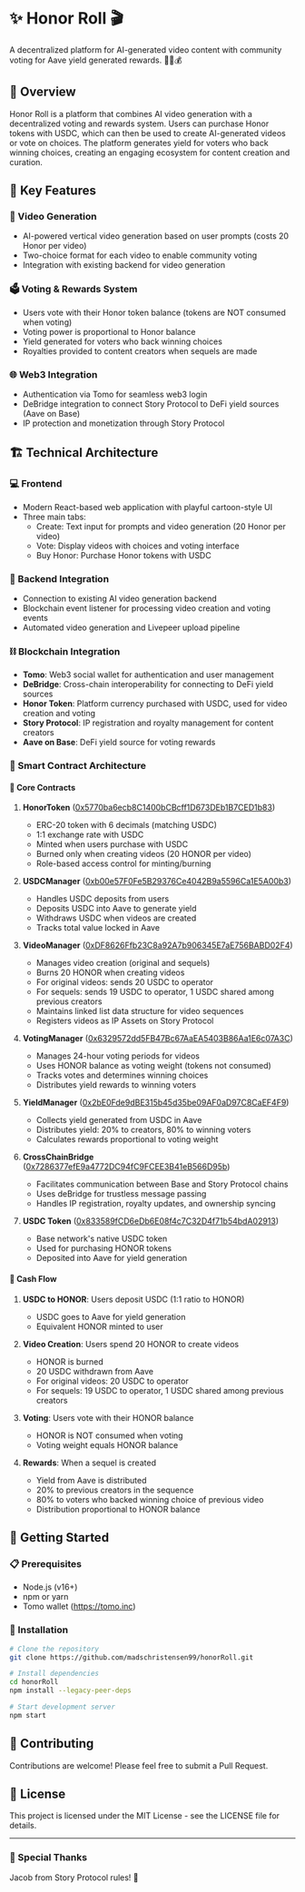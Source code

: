 # ✨ Honor Roll 🎬

A decentralized platform for AI-generated video content with community voting for Aave yield generated rewards. 🚀🎥💰
 

## 🌟 Overview

Honor Roll is a platform that combines AI video generation with a decentralized voting and rewards system. Users can purchase Honor tokens with USDC, which can then be used to create AI-generated videos or vote on choices. The platform generates yield for voters who back winning choices, creating an engaging ecosystem for content creation and curation.

## 🔑 Key Features

### 🎥 Video Generation
- AI-powered vertical video generation based on user prompts (costs 20 Honor per video)
- Two-choice format for each video to enable community voting
- Integration with existing backend for video generation

### 🗳️ Voting & Rewards System
- Users vote with their Honor token balance (tokens are NOT consumed when voting)
- Voting power is proportional to Honor balance
- Yield generated for voters who back winning choices
- Royalties provided to content creators when sequels are made

### 🌐 Web3 Integration
- Authentication via Tomo for seamless web3 login
- DeBridge integration to connect Story Protocol to DeFi yield sources (Aave on Base)
- IP protection and monetization through Story Protocol

## 🏗️ Technical Architecture

### 💻 Frontend
- Modern React-based web application with playful cartoon-style UI
- Three main tabs:
  - Create: Text input for prompts and video generation (20 Honor per video)
  - Vote: Display videos with choices and voting interface
  - Buy Honor: Purchase Honor tokens with USDC

### 🔄 Backend Integration
- Connection to existing AI video generation backend
- Blockchain event listener for processing video creation and voting events
- Automated video generation and Livepeer upload pipeline

### ⛓️ Blockchain Integration
- **Tomo**: Web3 social wallet for authentication and user management
- **DeBridge**: Cross-chain interoperability for connecting to DeFi yield sources
- **Honor Token**: Platform currency purchased with USDC, used for video creation and voting
- **Story Protocol**: IP registration and royalty management for content creators
- **Aave on Base**: DeFi yield source for voting rewards

### 📝 Smart Contract Architecture

#### 🔮 Core Contracts

1. **HonorToken** ([0x5770ba6ecb8C1400bCBcff1D673DEb1B7CED1b83](https://basescan.org/address/0x5770ba6ecb8C1400bCBcff1D673DEb1B7CED1b83))
   - ERC-20 token with 6 decimals (matching USDC)
   - 1:1 exchange rate with USDC
   - Minted when users purchase with USDC
   - Burned only when creating videos (20 HONOR per video)
   - Role-based access control for minting/burning

2. **USDCManager** ([0xb00e57F0Fe5B29376Ce4042B9a5596Ca1E5A00b3](https://basescan.org/address/0xb00e57F0Fe5B29376Ce4042B9a5596Ca1E5A00b3))
   - Handles USDC deposits from users
   - Deposits USDC into Aave to generate yield
   - Withdraws USDC when videos are created
   - Tracks total value locked in Aave

3. **VideoManager** ([0xDF8626Ffb23C8a92A7b906345E7aE756BABD02F4](https://basescan.org/address/0xDF8626Ffb23C8a92A7b906345E7aE756BABD02F4))
   - Manages video creation (original and sequels)
   - Burns 20 HONOR when creating videos
   - For original videos: sends 20 USDC to operator
   - For sequels: sends 19 USDC to operator, 1 USDC shared among previous creators
   - Maintains linked list data structure for video sequences
   - Registers videos as IP Assets on Story Protocol

4. **VotingManager** ([0x6329572dd5FB47Bc67AaEA5403B86Aa1E6c07A3C](https://basescan.org/address/0x6329572dd5FB47Bc67AaEA5403B86Aa1E6c07A3C))
   - Manages 24-hour voting periods for videos
   - Uses HONOR balance as voting weight (tokens not consumed)
   - Tracks votes and determines winning choices
   - Distributes yield rewards to winning voters

5. **YieldManager** ([0x2bE0Fde9dBE315b45d35be09AF0aD97C8CaEF4F9](https://basescan.org/address/0x2bE0Fde9dBE315b45d35be09AF0aD97C8CaEF4F9))
   - Collects yield generated from USDC in Aave
   - Distributes yield: 20% to creators, 80% to winning voters
   - Calculates rewards proportional to voting weight

6. **CrossChainBridge** ([0x7286377efE9a4772DC94fC9FCEE3B41eB566D95b](https://basescan.org/address/0x7286377efE9a4772DC94fC9FCEE3B41eB566D95b))
   - Facilitates communication between Base and Story Protocol chains
   - Uses deBridge for trustless message passing
   - Handles IP registration, royalty updates, and ownership syncing

7. **USDC Token** ([0x833589fCD6eDb6E08f4c7C32D4f71b54bdA02913](https://basescan.org/address/0x833589fCD6eDb6E08f4c7C32D4f71b54bdA02913))
   - Base network's native USDC token
   - Used for purchasing HONOR tokens
   - Deposited into Aave for yield generation

#### 💸 Cash Flow

1. **USDC to HONOR**: Users deposit USDC (1:1 ratio to HONOR)
   - USDC goes to Aave for yield generation
   - Equivalent HONOR minted to user

2. **Video Creation**: Users spend 20 HONOR to create videos
   - HONOR is burned
   - 20 USDC withdrawn from Aave
   - For original videos: 20 USDC to operator
   - For sequels: 19 USDC to operator, 1 USDC shared among previous creators

3. **Voting**: Users vote with their HONOR balance
   - HONOR is NOT consumed when voting
   - Voting weight equals HONOR balance

4. **Rewards**: When a sequel is created
   - Yield from Aave is distributed
   - 20% to previous creators in the sequence
   - 80% to voters who backed winning choice of previous video
   - Distribution proportional to HONOR balance



## 🚀 Getting Started

### 📋 Prerequisites
- Node.js (v16+)
- npm or yarn
- Tomo wallet (https://tomo.inc)

### 🔧 Installation
```bash
# Clone the repository
git clone https://github.com/madschristensen99/honorRoll.git

# Install dependencies
cd honorRoll
npm install --legacy-peer-deps

# Start development server
npm start
```

## 🤝 Contributing

Contributions are welcome! Please feel free to submit a Pull Request.

## 📄 License

This project is licensed under the MIT License - see the LICENSE file for details.

---

### 🌟 Special Thanks

Jacob from Story Protocol rules! 🙌
